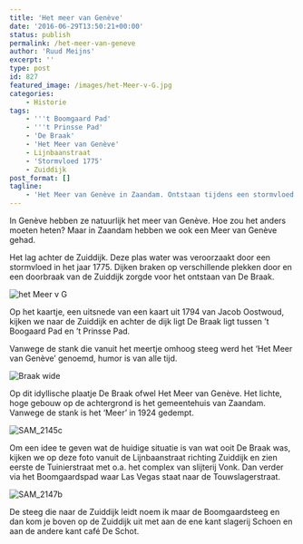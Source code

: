 ```yaml
---
title: 'Het meer van Genève'
date: '2016-06-29T13:50:21+00:00'
status: publish
permalink: /het-meer-van-geneve
author: 'Ruud Meijns'
excerpt: ''
type: post
id: 827
featured_image: /images/het-Meer-v-G.jpg
categories:
    - Historie
tags:
    - '''t Boomgaard Pad'
    - '''t Prinsse Pad'
    - 'De Braak'
    - 'Het Meer van Genève'
    - Lijnbaanstraat
    - 'Stormvloed 1775'
    - Zuiddijk
post_format: []
tagline:
    - 'Het Meer van Genève in Zaandam. Ontstaan tijdens een stormvloed.'
---
```

In Genève hebben ze natuurlijk het meer van Genève. Hoe zou het anders moeten heten? Maar in Zaandam hebben we ook een Meer van Genève gehad.

Het lag achter de Zuiddijk. Deze plas water was veroorzaakt door een stormvloed in het jaar 1775. Dijken braken op verschillende plekken door en een doorbraak van de Zuiddijk zorgde voor het ontstaan van De Braak.

![het Meer v G](/images/het-Meer-v-G.jpg)

Op het kaartje, een uitsnede van een kaart uit 1794 van Jacob Oostwoud, kijken we naar de Zuiddijk en achter de dijk ligt De Braak ligt tussen ’t Boogaard Pad en ’t Prinsse Pad.

Vanwege de stank die vanuit het meertje omhoog steeg werd het ‘Het Meer van Genève’ genoemd, humor is van alle tijd.

![Braak wide](/images/Braak-wide.jpg)

Op dit idyllische plaatje De Braak ofwel Het Meer van Genève. Het lichte, hoge gebouw op de achtergrond is het gemeentehuis van Zaandam. Vanwege de stank is het ‘Meer’ in 1924 gedempt.

![SAM_2145c](/images/SAM_2145c.jpg)

Om een idee te geven wat de huidige situatie is van wat ooit De Braak was, kijken we op deze foto vanuit de Lijnbaanstraat richting Zuiddijk en zien eerste de Tuinierstraat met o.a. het complex van slijterij Vonk. Dan verder via het Boomgaardspad waar Las Vegas staat naar de Touwslagerstraat.

![SAM_2147b](/images/SAM_2147b.jpg)

De steeg die naar de Zuiddijk leidt noem ik maar de Boomgaardsteeg en dan kom je boven op de Zuiddijk uit met aan de ene kant slagerij Schoen en aan de andere kant café De Schot.